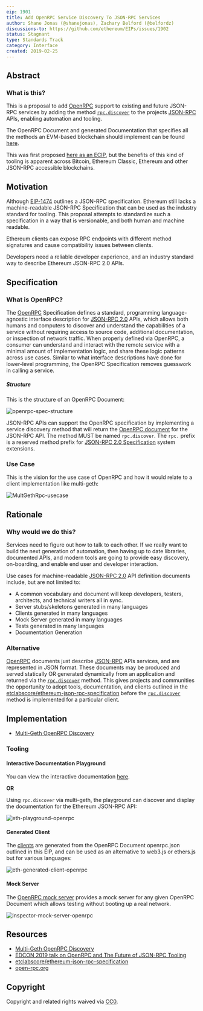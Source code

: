 ```yaml
---
eip: 1901
title: Add OpenRPC Service Discovery To JSON-RPC Services
author: Shane Jonas (@shanejonas), Zachary Belford (@belfordz)
discussions-to: https://github.com/ethereum/EIPs/issues/1902
status: Stagnant
type: Standards Track
category: Interface
created: 2019-02-25
---
```


## Abstract
### What is this?

This is a proposal to add [OpenRPC](https://github.com/open-rpc/spec) support to existing and future JSON-RPC services by adding the method [`rpc.discover`](https://github.com/open-rpc/spec#service-discovery-method) to the projects [JSON-RPC](https://www.jsonrpc.org/specification) APIs, enabling automation and tooling.

The OpenRPC Document and generated Documentation that specifies all the methods an EVM-based blockchain should implement can be found [here](https://github.com/etclabscore/ethereum-json-rpc-specification).

This was first proposed [here as an ECIP](https://github.com/etclabscore/ECIPs/blob/master/ECIPs/https://eips.fyi/1053), but the benefits of this kind of tooling is apparent across Bitcoin, Ethereum Classic, Ethereum and other JSON-RPC accessible blockchains.

## Motivation

Although [EIP-1474](https://eips.fyi/1474) outlines a JSON-RPC specification. Ethereum still lacks a machine-readable JSON-RPC Specification that can be used as the industry standard for tooling. This proposal attempts to standardize such a specification in a way that is versionable, and both human and machine readable.

Ethereum clients can expose RPC endpoints with different method signatures and cause compatibility issues between clients.

Developers need a reliable developer experience, and an industry standard way to describe Ethereum JSON-RPC 2.0 APIs.

## Specification

### What is OpenRPC?

The [OpenRPC](https://github.com/open-rpc/spec) Specification defines a standard, programming language-agnostic interface description for [JSON-RPC 2.0](https://www.jsonrpc.org/specification) APIs, which allows both humans and computers to discover and understand the capabilities of a service without requiring access to source code, additional documentation, or inspection of network traffic. When properly defined via OpenRPC, a consumer can understand and interact with the remote service with a minimal amount of implementation logic, and share these logic patterns across use cases. Similar to what interface descriptions have done for lower-level programming, the OpenRPC Specification removes guesswork in calling a service.

##### Structure

This is the structure of an OpenRPC Document:

![openrpc-spec-structure](./assets/OpenRPC_structure.png)

JSON-RPC APIs can support the OpenRPC specification by implementing a service discovery method that will return the [OpenRPC document](https://github.com/open-rpc/spec#openrpc-document) for the JSON-RPC API. The method MUST be named `rpc.discover`. The `rpc.` prefix is a reserved method prefix for [JSON-RPC 2.0 Specification](https://www.jsonrpc.org/specification) system extensions.

### Use Case

This is the vision for the use case of OpenRPC and how it would relate to a client implementation like multi-geth:

![MultGethRpc-usecase](./assets/multi-geth-use-case.png)

## Rationale

### Why would we do this?
Services need to figure out how to talk to each other. If we really want to build the next generation of automation, then having up to date libraries, documented APIs, and modern tools are going to provide easy discovery, on-boarding, and enable end user and developer interaction.

Use cases for machine-readable [JSON-RPC 2.0](https://www.jsonrpc.org/specification) API definition documents include, but are not limited to:

- A common vocabulary and document will keep developers, testers, architects, and technical writers all in sync.
- Server stubs/skeletons generated in many languages
- Clients generated in many languages
- Mock Server generated in many languages
- Tests generated in many languages
- Documentation Generation

### Alternative

[OpenRPC](https://github.com/open-rpc/spec) documents just describe [JSON-RPC](https://www.jsonrpc.org/specification) APIs services, and are represented in JSON format. These documents may be produced and served statically OR generated dynamically from an application and returned via the [`rpc.discover`](https://github.com/open-rpc/spec#service-discovery-method) method. This gives projects and communities the opportunity to adopt tools, documentation, and clients outlined in the [etclabscore/ethereum-json-rpc-specification](https://eips.fyi/1474) before the [`rpc.discover`](https://github.com/open-rpc/spec#service-discovery-method) method is implemented for a particular client.

## Implementation

- [Multi-Geth OpenRPC Discovery](https://github.com/multi-geth/multi-geth#openrpc-discovery)

### Tooling

#### Interactive Documentation Playground

You can view the interactive documentation [here](https://playground.open-rpc.org/?schemaUrl=https://raw.githubusercontent.com/etclabscore/ethereum-json-rpc-specification/master/openrpc.json). 

**OR**

Using `rpc.discover` via multi-geth, the playground can discover and display the documentation for the Ethereum JSON-RPC API:

![eth-playground-openrpc](./assets/eth-playground-openrpc.gif)


#### Generated Client

The [clients](https://github.com/etclabscore/ethereum-json-rpc-specification#clients) are generated from the OpenRPC Document openrpc.json outlined in this EIP, and can be used as an alternative to web3.js or ethers.js but for various languages:

![eth-generated-client-openrpc](./assets/eth-generated-client-openrpc.gif)

#### Mock Server

The [OpenRPC mock server](https://github.com/open-rpc/mock-server) provides a mock server for any given OpenRPC Document which allows testing without booting up a real network.

![inspector-mock-server-openrpc](./assets/inspector-mock-server-openrpc.png)

## Resources

- [Multi-Geth OpenRPC Discovery](https://github.com/multi-geth/multi-geth#openrpc-discovery)
- [EDCON 2019 talk on OpenRPC and The Future of JSON-RPC Tooling](https://www.youtube.com/watch?v=UgSPMZ9FQ4Q)
- [etclabscore/ethereum-json-rpc-specification](https://github.com/etclabscore/ethereum-json-rpc-specification)
- [open-rpc.org](https://open-rpc.org)

## Copyright

 Copyright and related rights waived via [CC0](/LICENSE.md).